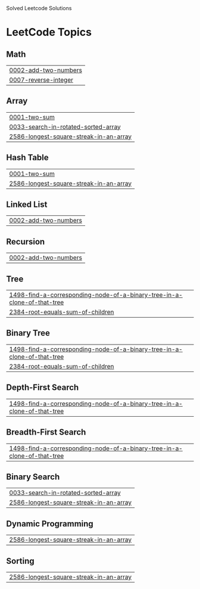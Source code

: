 <html><body> Solved Leetcode Solutions</body></html>

<!---LeetCode Topics Start-->
# LeetCode Topics
## Math
|  |
| ------- |
| [0002-add-two-numbers](https://github.com/Ashish-Dubey-1974/Leetcode-Solutions/tree/master/0002-add-two-numbers) |
| [0007-reverse-integer](https://github.com/Ashish-Dubey-1974/Leetcode-Solutions/tree/master/0007-reverse-integer) |
## Array
|  |
| ------- |
| [0001-two-sum](https://github.com/Ashish-Dubey-1974/Leetcode-Solutions/tree/master/0001-two-sum) |
| [0033-search-in-rotated-sorted-array](https://github.com/Ashish-Dubey-1974/Leetcode-Solutions/tree/master/0033-search-in-rotated-sorted-array) |
| [2586-longest-square-streak-in-an-array](https://github.com/Ashish-Dubey-1974/Leetcode-Solutions/tree/master/2586-longest-square-streak-in-an-array) |
## Hash Table
|  |
| ------- |
| [0001-two-sum](https://github.com/Ashish-Dubey-1974/Leetcode-Solutions/tree/master/0001-two-sum) |
| [2586-longest-square-streak-in-an-array](https://github.com/Ashish-Dubey-1974/Leetcode-Solutions/tree/master/2586-longest-square-streak-in-an-array) |
## Linked List
|  |
| ------- |
| [0002-add-two-numbers](https://github.com/Ashish-Dubey-1974/Leetcode-Solutions/tree/master/0002-add-two-numbers) |
## Recursion
|  |
| ------- |
| [0002-add-two-numbers](https://github.com/Ashish-Dubey-1974/Leetcode-Solutions/tree/master/0002-add-two-numbers) |
## Tree
|  |
| ------- |
| [1498-find-a-corresponding-node-of-a-binary-tree-in-a-clone-of-that-tree](https://github.com/Ashish-Dubey-1974/Leetcode-Solutions/tree/master/1498-find-a-corresponding-node-of-a-binary-tree-in-a-clone-of-that-tree) |
| [2384-root-equals-sum-of-children](https://github.com/Ashish-Dubey-1974/Leetcode-Solutions/tree/master/2384-root-equals-sum-of-children) |
## Binary Tree
|  |
| ------- |
| [1498-find-a-corresponding-node-of-a-binary-tree-in-a-clone-of-that-tree](https://github.com/Ashish-Dubey-1974/Leetcode-Solutions/tree/master/1498-find-a-corresponding-node-of-a-binary-tree-in-a-clone-of-that-tree) |
| [2384-root-equals-sum-of-children](https://github.com/Ashish-Dubey-1974/Leetcode-Solutions/tree/master/2384-root-equals-sum-of-children) |
## Depth-First Search
|  |
| ------- |
| [1498-find-a-corresponding-node-of-a-binary-tree-in-a-clone-of-that-tree](https://github.com/Ashish-Dubey-1974/Leetcode-Solutions/tree/master/1498-find-a-corresponding-node-of-a-binary-tree-in-a-clone-of-that-tree) |
## Breadth-First Search
|  |
| ------- |
| [1498-find-a-corresponding-node-of-a-binary-tree-in-a-clone-of-that-tree](https://github.com/Ashish-Dubey-1974/Leetcode-Solutions/tree/master/1498-find-a-corresponding-node-of-a-binary-tree-in-a-clone-of-that-tree) |
## Binary Search
|  |
| ------- |
| [0033-search-in-rotated-sorted-array](https://github.com/Ashish-Dubey-1974/Leetcode-Solutions/tree/master/0033-search-in-rotated-sorted-array) |
| [2586-longest-square-streak-in-an-array](https://github.com/Ashish-Dubey-1974/Leetcode-Solutions/tree/master/2586-longest-square-streak-in-an-array) |
## Dynamic Programming
|  |
| ------- |
| [2586-longest-square-streak-in-an-array](https://github.com/Ashish-Dubey-1974/Leetcode-Solutions/tree/master/2586-longest-square-streak-in-an-array) |
## Sorting
|  |
| ------- |
| [2586-longest-square-streak-in-an-array](https://github.com/Ashish-Dubey-1974/Leetcode-Solutions/tree/master/2586-longest-square-streak-in-an-array) |
<!---LeetCode Topics End-->